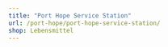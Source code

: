 ```yaml
---
title: "Port Hope Service Station"
url: /port-hope/port-hope-service-station/
shop: Lebensmittel
---
```

